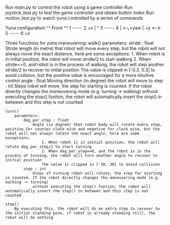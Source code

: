 Run main.py to control the robot using a game controller
Run joystick_test.py to test the game controller and obtain button index
Run motion_test.py to watch yuna controlled by a series of commands

Yuna configuration
   ^^ Front ^^ 
    1 ----- 2       +x
        |           ^
    3 ----- 4       |  <-╮+yaw 
        |     +y <--o    
    5 ----- 6       +z     

Three functions for yuna maneuvering:
    walk()
        parameters:
            stride : float
                Stride length (in metre) that robot will move every step, but the robot will not always move the exact distance, here are some exceptions:
                    1. When robot is in initial position, the robot will move stride/2 to start walking
                    2. When stride==0, and robot is in the process of walking, the robot will step another stride/2 to recover to initial position
                The value is clipped in [-0.3, 0.3] to avoid collision, but the positive value is encouraged for a more intuitive control
            angle : float
                Moving direction (in degree) the robot will move to
            step : int
                Steps robot will move, the step for starting is counted. If the robot directly changes the maneuvering mode (e.g. turning -> walking) 
                without executing the stop() funtion, the robot will automatically insert the stop() in between and this step is not counted

    turn()
        parameters:
            deg_per_step : float
                Angle (in degree) that robot body will rotate every step, positive for counter-clock wise and negetive for clock wise, but the robot will not always rotate the exact angle, here are some exceptions:
                    1. When robot is in initial position, the robot will rotate deg_per_step/2 to start turning
                    2. When deg_per_step==0, and the robot is in the process of turning, the robot will turn another angle to recover to initial position
                    The value is clipped in [-30, 30] to avoid collision
            step : int
                Steps of turning robot will rotate, the step for starting is counted. If the robot directly changes the maneuvering mode (e.g. walking -> turning) 
                without executing the stop() funtion, the robot will automatically insert the stop() in between and this step is not counted
    
    stop()
        By executing this, the robot will do an extra step to recover to the initial standing pose, if robot is already standing still, the robot will do nothing